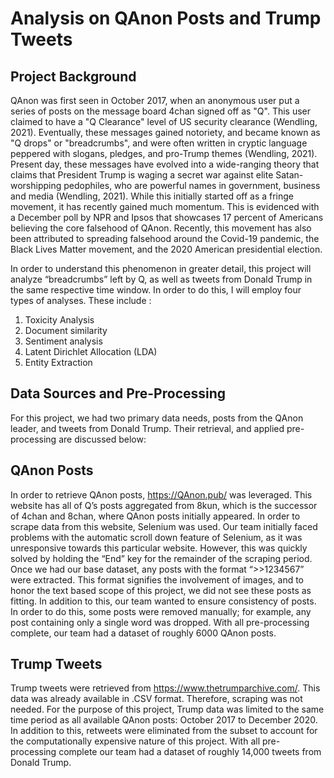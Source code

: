 # Analysis on QAnon Posts and Trump Tweets

## Project Background

QAnon was first seen in October 2017, when an anonymous user put a series of posts on the message board 4chan signed off as "Q". This user claimed to have a "Q Clearance" level of US security clearance (Wendling, 2021).  Eventually, these messages gained notoriety, and became known as "Q drops" or "breadcrumbs", and were often written in cryptic language peppered with slogans, pledges, and pro-Trump themes (Wendling, 2021). Present day, these messages have evolved into a wide-ranging theory that claims that President Trump is waging a secret war against elite Satan-worshipping pedophiles, who are powerful names in government, business and media (Wendling, 2021). While this initially started off as a fringe movement, it has recently gained much momentum. This is evidenced with a December poll by NPR and Ipsos that showcases 17 percent of Americans believing the core falsehood of QAnon. Recently, this movement has also been attributed to spreading falsehood around the Covid-19 pandemic, the Black Lives Matter movement, and the 2020 American presidential election. 

In order to understand this phenomenon in greater detail, this project will analyze “breadcrumbs” left by Q, as well as tweets from Donald Trump in the same respective time window. In order to do this, I will employ four types of analyses. These include :
1. Toxicity Analysis
2. Document similarity 
3. Sentiment analysis
4. Latent Dirichlet Allocation (LDA)
5. Entity Extraction

## Data Sources and Pre-Processing

For this project, we had two primary data needs, posts from the QAnon leader, and tweets from Donald Trump. Their retrieval, and applied pre-processing are discussed below:

## QAnon Posts

In order to retrieve QAnon posts, https://QAnon.pub/ was leveraged. This website has all of Q’s posts aggregated from 8kun, which is the successor of 4chan and 8chan, where QAnon posts initially appeared. In order to scrape data from this website, Selenium was used. Our team initially faced problems with the automatic scroll down feature of Selenium, as it was unresponsive towards this particular website. However, this was quickly solved by holding the “End” key for the remainder of the scraping period. Once we had our base dataset, any posts with the format “>>1234567” were extracted. This format signifies the involvement of  images, and to honor the text based scope of this project, we did not see these posts as fitting. In addition to this, our team wanted to ensure consistency of posts. In order to do this, some posts were removed manually; for example, any post containing only a single word was dropped. With all pre-processing complete, our team had a dataset of roughly 6000 QAnon posts.

## Trump Tweets

Trump tweets were retrieved from https://www.thetrumparchive.com/. This data was already available in .CSV format. Therefore, scraping was not needed. For the purpose of this project, Trump data was limited to the same time period as all available QAnon posts: October 2017 to December 2020. In addition to this, retweets were eliminated from the subset to account for the computationally expensive nature of this project. With all pre-processing complete our team had a dataset of roughly 14,000 tweets from Donald Trump.







